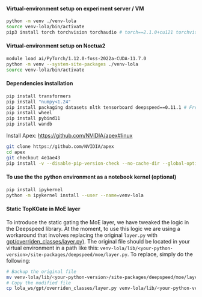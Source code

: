 #### Virtual-environment setup on experiment server / VM
```bash
python -m venv ./venv-lola
source venv-lola/bin/activate
pip3 install torch torchvision torchaudio # torch==2.1.0+cu121 torchvision==0.16.0+cu121
```


#### Virtual-environment setup on Noctua2
```bash
module load ai/PyTorch/1.12.0-foss-2022a-CUDA-11.7.0
python -m venv --system-site-packages ./venv-lola
source venv-lola/bin/activate
```

#### Dependencies installation

```bash
pip install transformers
pip install "numpy<1.24"
pip install packaging datasets nltk tensorboard deepspeed==0.11.1 # Freezing deepspeed version to make sure our "layer.py" replacement matches
pip install wheel
pip install pybind11
pip install wandb
```

Install Apex:
https://github.com/NVIDIA/apex#linux

```bash
git clone https://github.com/NVIDIA/apex
cd apex
git checkout 4e1ae43
pip install -v --disable-pip-version-check --no-cache-dir --global-option="--cpp_ext" --global-option="--cuda_ext" ./
```

#### To use the the python environment as a notebook kernel (optional)

```bash
pip install ipykernel
python -m ipykernel install --user --name=venv-lola
```

#### Static TopKGate in MoE layer

To introduce the static gating the MoE layer, we have tweaked the logic in the Deepspeed library. At the moment, to use this logic we are using a workaround that involves replacing the original `layer.py` with [gpt/overriden_classes/layer.py)](./gpt/overriden_classes/layer.py). The original file should be located in your virtual environment in a path like this: `venv-lola/lib/<your-python-version>/site-packages/deepspeed/moe/layer.py`. To replace, simply do the following:

```bash
# Backup the original file
mv venv-lola/lib/<your-python-version>/site-packages/deepspeed/moe/layer.py_original venv-lola/lib/<your-python-version>/site-packages/deepspeed/moe/layer.py_original
# Copy the modified file
cp lola_ws/gpt/overriden_classes/layer.py venv-lola/lib/<your-python-version>/site-packages/deepspeed/moe/
```